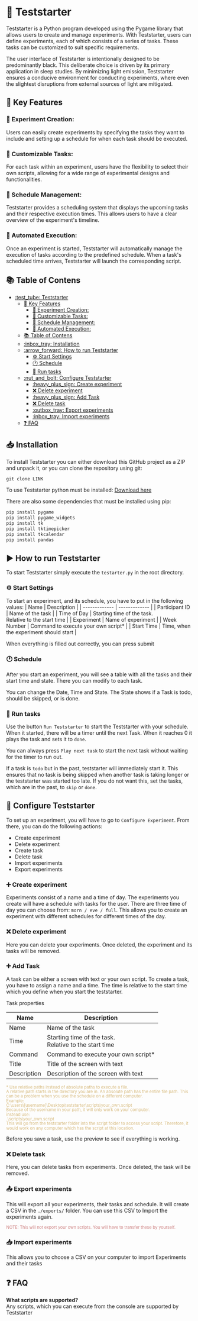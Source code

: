 # :test_tube: Teststarter

Teststarter is a Python program developed using the Pygame library that allows users to create and manage experiments. With Teststarter, users can define experiments, each of which consists of a series of tasks. These tasks can be customized to suit specific requirements.

The user interface of Teststarter is intentionally designed to be predominantly black. This deliberate choice is driven by its primary application in sleep studies. By minimizing light emission, Teststarter ensures a conducive environment for conducting experiments, where even the slightest disruptions from external sources of light are mitigated. 

## :gem: Key Features
### :microscope: Experiment Creation: 
Users can easily create experiments by specifying the tasks they want to include and setting up a schedule for when each task should be executed.

### :wrench: Customizable Tasks: 
For each task within an experiment, users have the flexibility to select their own scripts, allowing for a wide range of experimental designs and functionalities.

### :calendar: Schedule Management: 
Teststarter provides a scheduling system that displays the upcoming tasks and their respective execution times. This allows users to have a clear overview of the experiment's timeline.

### :rocket: Automated Execution: 
Once an experiment is started, Teststarter will automatically manage the execution of tasks according to the predefined schedule. When a task's scheduled time arrives, Teststarter will launch the corresponding script.

## :books: Table of Contens

- [:test\_tube: Teststarter](#test_tube-teststarter)
  - [:gem: Key Features](#gem-key-features)
    - [:microscope: Experiment Creation:](#microscope-experiment-creation)
    - [:wrench: Customizable Tasks:](#wrench-customizable-tasks)
    - [:calendar: Schedule Management:](#calendar-schedule-management)
    - [:rocket: Automated Execution:](#rocket-automated-execution)
  - [:books: Table of Contens](#books-table-of-contens)
  - [:inbox\_tray: Installation](#inbox_tray-installation)
  - [:arrow\_forward: How to run Teststarter](#arrow_forward-how-to-run-teststarter)
    - [:gear: Start Settings](#gear-start-settings)
    - [:clock1: Schedule](#clock1-schedule)
    - [:running: Run tasks](#running-run-tasks)
  - [:nut\_and\_bolt: Configure Teststarter](#nut_and_bolt-configure-teststarter)
    - [:heavy\_plus\_sign: Create experiment](#heavy_plus_sign-create-experiment)
    - [:x: Delete experiment](#x-delete-experiment)
    - [:heavy\_plus\_sign: Add Task](#heavy_plus_sign-add-task)
    - [:x: Delete task](#x-delete-task)
    - [:outbox\_tray: Export experiments](#outbox_tray-export-experiments)
    - [:inbox\_tray: Import experiments](#inbox_tray-import-experiments)
  - [:question: FAQ](#question-faq)

## :inbox_tray: Installation
To install Teststarter you can either download this GitHub project as a ZIP and unpack it, or you can clone the repository using git:

```git
git clone LINK
```

To use Teststarter python must be installed:
[Download here](https://www.python.org/downloads/)

There are also some dependencies that must be installed using pip:

```python
pip install pygame
pip install pygame_widgets
pip install tk
pip install tktimepicker
pip install tkcalendar
pip install pandas
```

## :arrow_forward: How to run Teststarter
To start Teststarter simply execute the `testarter.py` in the root directory.

### :gear: Start Settings
To start an experiment, and its schedule, you have to put in the following values:
| Name  | Description |
| ------------- | ------------- |
| Participant ID  | Name of the task  |
| Time of Day  | Starting time of the task.<br />Relative to the start time  |
| Experiment  | Name of experiment  |
| Week Number  | Command to execute your own script*  |
| Start Time  | Time, when the experiment should start |

When everything is filled out correctly, you can press submit

### :clock1: Schedule
After you start an experiment, you will see a table with all the tasks and their start time and state. There you can modify to each task. 

You can change the Date, Time and State. The State shows if a Task is todo, should be skipped, or is done. 

### :running: Run tasks
Use the button `Run Teststarter` to start the Teststarter with your schedule.
When it started, there will be a timer until the next Task. When it reaches 0 it 
plays the task and sets it to `done`.

You can always press `Play next task` to start the next task without waiting for the timer to run out.

If a task is `todo` but in the past, teststarter will immediately start it. 
This ensures that no task is being skipped when another task is taking longer or
the teststarter was started too late.
If you do not want this, set the tasks, which are in the past, to `skip` or `done`. 

## :nut_and_bolt: Configure Teststarter

To set up an experiment, you will have to go to `Configure Experiment`.
From there, you can do the following actions:

- Create experiment
- Delete experiment
- Create task
- Delete task
- Import experiments
- Export experiments

### :heavy_plus_sign: Create experiment
Experiments consist of a name and a time of day.
The experiments you create will have a schedule with tasks for the user.
There are three time of day you can choose from: `morn / eve / full`. This allows you to create an experiment with different schedules for different times of the day.

### :x: Delete experiment
Here you can delete your experiments. Once deleted, the experiment and its tasks will be removed.

### :heavy_plus_sign: Add Task
A task can be either a screen with text or your own script. To create a task, you have to assign a name and a time.
The time is relative to the start time which you define when you start the teststarter. 

Task properties

| Name  | Description |
| ------------- | ------------- |
| Name  | Name of the task  |
| Time  | Starting time of the task.<br />Relative to the start time  |
| Command  | Command to execute your own script*  |
| Title  | Title of the screen with text  |
| Description  | Description of the screen with text  |

<p style="color: #d7ba7d; font-size: 0.8em; line-height: 1.1em;">
* Use relative paths instead of absolute paths to execute a file. <br /> 
A relative path starts in the directory you are in. An absolute path has the entire file path. This can be a problem when you use the schedule on a different computer. <br />
Example: <br />
 C:\users\[username]\Desktop\teststarter\scripts\your_own.script <br />
 Because of the username in your path, it will only work on your computer. <br>
 instead use: <br />
 .\scripts\your_own.script <br />
 This will go from the teststarter folder into the script folder to access your script. 
 Therefore, it would work on any computer which has the script at this location.</p>

Before you save a task, use the preview to see if everything is working.

### :x: Delete task
Here, you can delete tasks from experiments. Once deleted, the task will be removed.

### :outbox_tray: Export experiments
This will export all your experiments, their tasks and schedule.
It will create a CSV in the `./exports/` folder.
You can use this CSV to Import the experiments again.
<p style="color: #CC7F7F; font-size: 0.8em; line-height: 1.1em;">
NOTE: This will not export your own scripts. You will have to transfer these by yourself.</p>

### :inbox_tray: Import experiments
This allows you to choose a CSV on your computer to import Experiments and their tasks

## :question: FAQ
<strong>What scripts are supported?</strong><br /> Any scripts, which you can execute from the console are supported by Teststarter